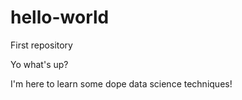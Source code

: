 # hello-world
First repository

Yo what's up? 

I'm here to learn some dope data science techniques!
